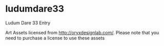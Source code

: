 # ludumdare33
Ludum Dare 33 Entry


Art Assets licensed from http://oryxdesignlab.com/. Please note that you need to purchase a license to use these assets

